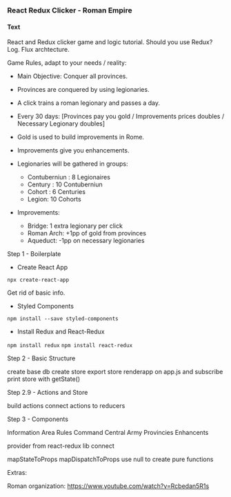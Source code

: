 ### React Redux Clicker - Roman Empire


#### Text

React and Redux clicker game and logic tutorial.
Should you use Redux?
Log.
Flux archtecture.

Game Rules, adapt to your needs / reality:

- Main Objective: Conquer all provinces.
- Provinces are conquered by using legionaries.
- A click trains a roman legionary and passes a day.
- Every 30 days: [Provinces pay you gold / Improvements prices doubles / Necessary Legionary doubles]
- Gold is used to build improvements in Rome.
- Improvements give you enhancements.


- Legionaries will be gathered in groups:
    - Contuberniun : 8 Legionaires
    - Century : 10 Contuberniun
    - Cohort : 6 Centuries
    - Legion: 10 Cohorts

- Improvements:
    - Bridge: 1 extra legionary per click
    - Roman Arch: +1pp of gold from provinces
    - Aqueduct: -1pp on necessary legionaries


Step 1 - Boilerplate

- Create React App

```npx create-react-app```

Get rid of basic info.


- Styled Components

```npm install --save styled-components```

- Install Redux and React-Redux

```npm install redux```
```npm install react-redux```


Step 2 - Basic Structure

create base db
create store
export store
renderapp on app.js and subscribe
print store with getState()


Step 2.9 - Actions and Store

build actions
connect actions to reducers



Step 3 - Components


Information Area
Rules
Command Central
Army
Provincies
Enhancents

provider from react-redux lib
connect

mapStateToProps
mapDispatchToProps
use null to create pure functions



Extras:

Roman organization: https://www.youtube.com/watch?v=Rcbedan5R1s